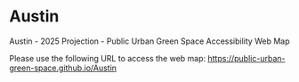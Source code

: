 # Austin
Austin - 2025 Projection - Public Urban Green Space Accessibility Web Map

Please use the following URL to access the web map:
https://public-urban-green-space.github.io/Austin
